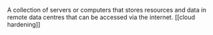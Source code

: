 A collection of servers or computers that stores resources and data in remote data centres that can be accessed via the internet. 
[[cloud hardening]]